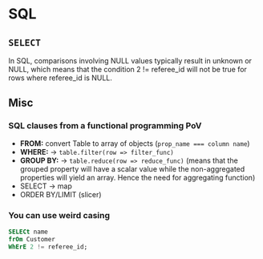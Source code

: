 # SQL

## `SELECT`

In SQL, comparisons involving NULL values typically result in unknown or NULL, which means that the condition 2 != referee_id will not be true for rows where referee_id is NULL.


## Misc

### SQL clauses from a functional programming PoV

- **FROM:** convert Table to array of objects (`prop_name === column name`)
- **WHERE:** -> `table.filter(row => filter_func)`
- **GROUP BY:** -> `table.reduce(row => reduce_func)`
	(means that the grouped property will have a scalar value while the non-aggregated properties will yield an array. Hence the need for aggregating function)
- SELECT -> map
- ORDER BY/LIMIT (slicer)

### You can use weird casing
```sql
SELECt name
frOm Customer
WhErE 2 != referee_id;
```